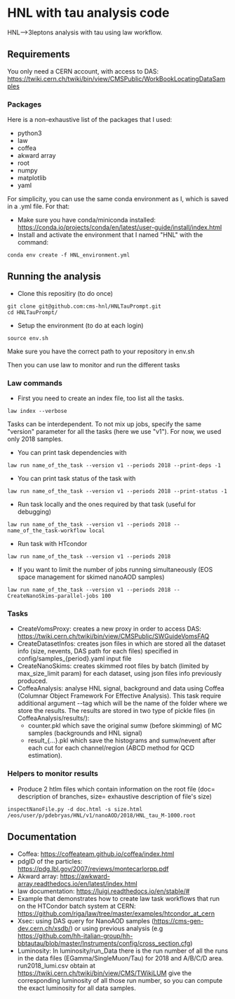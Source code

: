 # HNL with tau analysis code

HNL-->3leptons analysis with tau using law workflow.

##  Requirements

You only need a CERN account, with access to DAS: https://twiki.cern.ch/twiki/bin/view/CMSPublic/WorkBookLocatingDataSamples

### Packages 

Here is a non-exhaustive list of the packages that I used:
- python3
- law
- coffea
- akward array
- root
- numpy
- matplotlib
- yaml

For simplicity, you can use the same conda environment as I, which is saved in a .yml file.
For that:
- Make sure you have conda/miniconda installed: https://conda.io/projects/conda/en/latest/user-guide/install/index.html
- Install and activate the environment that I named "HNL" with the command:
```shell
conda env create -f HNL_environment.yml
```

##  Running the analysis

- Clone this repositiry (to do once)
```shell
git clone git@github.com:cms-hnl/HNLTauPrompt.git
cd HNLTauPrompt/
```

- Setup the environment (to do at each login)
```shell
source env.sh
```
Make sure you have the correct path to your repository in env.sh

Then you can use law to monitor and run the different tasks

### Law commands

- First you need to create an index file, too list all the tasks.
```shell
law index --verbose
```

Tasks can be interdependent. To not mix up jobs, specify the same "version" parameter for all the tasks (here we use "v1").
For now, we used only 2018 samples.

- You can print task dependencies with
```shell
law run name_of_the_task --version v1 --periods 2018 --print-deps -1
```

- You can print task status of the task with
```shell
law run name_of_the_task --version v1 --periods 2018 --print-status -1
```

- Run task locally and the ones required by that task (useful for debugging)
```shell
law run name_of_the_task --version v1 --periods 2018 --name_of_the_task-workflow local
```

- Run task with HTcondor
```shell
law run name_of_the_task --version v1 --periods 2018
```

- If you want to limit the number of jobs running simultaneously (EOS space management for skimed nanoAOD samples)
```shell
law run name_of_the_task --version v1 --periods 2018 --CreateNanoSkims-parallel-jobs 100
```

### Tasks

- CreateVomsProxy: creates a new proxy in order to access DAS: https://twiki.cern.ch/twiki/bin/view/CMSPublic/SWGuideVomsFAQ
- CreateDatasetInfos: creates json files in which are stored all the dataset info (size, nevents, DAS path for each files) specified in config/samples_{period}.yaml input file
- CreateNanoSkims: creates skimmed root files by batch (limited by max_size_limit param) for each dataset, using json files info previously produced.
- CoffeaAnalysis: analyse HNL signal, background and data using Coffea (Columnar Object Framework For Effective Analysis). This task require additional argument --tag which will be the name of the folder where we store the results. 
The results are stored in two type of pickle files (in CoffeaAnalysis/results/):
    - counter.pkl which save the original sumw (before skimming) of MC samples (backgrounds and HNL signal)
    - result_{...}.pkl which save the histograms and sumw/nevent after each cut for each channel/region (ABCD method for QCD estimation).

### Helpers to monitor results

- Produce 2 htlm files which contain information on the root file (doc= description of branches, size= exhaustive description of file's size) 
```shell
inspectNanoFile.py -d doc.html -s size.html /eos/user/p/pdebryas/HNL/v1/nanoAOD/2018/HNL_tau_M-1000.root
```

## Documentation
- Coffea: https://coffeateam.github.io/coffea/index.html
- pdgID of the particles: https://pdg.lbl.gov/2007/reviews/montecarlorpp.pdf
- Akward array: https://awkward-array.readthedocs.io/en/latest/index.html
- law documentation: https://luigi.readthedocs.io/en/stable/#
- Example that demonstrates how to create law task workflows that run on the HTCondor batch system at CERN: https://github.com/riga/law/tree/master/examples/htcondor_at_cern
- Xsec: using DAS query for NanoAOD samples (https://cms-gen-dev.cern.ch/xsdb/) or using previous analysis (e.g https://github.com/hh-italian-group/hh-bbtautau/blob/master/Instruments/config/cross_section.cfg)
- Luminosity: In luminosity/run_Data there is the run number of all the runs in the data files (EGamma/SingleMuon/Tau) for 2018 and A/B/C/D area.
run2018_lumi.csv obtain at https://twiki.cern.ch/twiki/bin/view/CMS/TWikiLUM give the corresponding luminosity of all those run number, so you can compute the exact luminosity for all data samples. 
